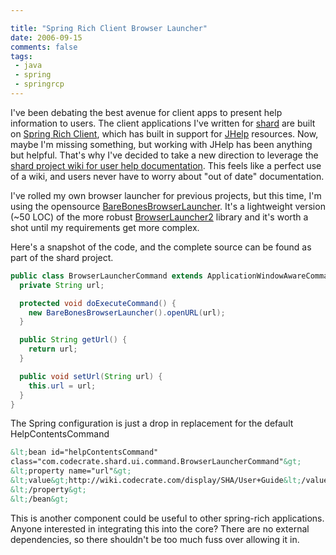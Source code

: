 ```yaml
---

title: "Spring Rich Client Browser Launcher"
date: 2006-09-15
comments: false
tags:
 - java
 - spring
 - springrcp
---
```


I've been debating the best avenue for client apps to present help information to users. The client applications I've written for [shard](http://shard.codecrate.com) are built on [Spring Rich Client](http://spring-rich-c.sf.net), which has built in support for [JHelp](http://java.sun.com/products/javahelp/) resources. Now, maybe I'm missing something, but working with JHelp has been anything but helpful. That's why I've decided to take a new direction to leverage the [shard project wiki for user help documentation](http://wiki.codecrate.com/display/SHA/User+Guide). This feels like a perfect use of a wiki, and users never have to worry about "out of date" documentation.



I've rolled my own browser launcher for previous projects, but this time, I'm using the opensource [BareBonesBrowserLauncher](http://www.centerkey.com/java/browser/). It's a lightweight version (~50 LOC) of the more robust [BrowserLauncher2](http://browserlaunch2.sourceforge.net/) library and it's worth a shot until my requirements get more complex.




Here's a snapshot of the code, and the complete source can be found as part of the shard project.


```java
public class BrowserLauncherCommand extends ApplicationWindowAwareCommand {
  private String url;

  protected void doExecuteCommand() {
    new BareBonesBrowserLauncher().openURL(url);
  }

  public String getUrl() {
    return url;
  }

  public void setUrl(String url) {
    this.url = url;
  }
}

```
The Spring configuration is just a drop in replacement for the default HelpContentsCommand

```xml
&lt;bean id="helpContentsCommand"
class="com.codecrate.shard.ui.command.BrowserLauncherCommand"&gt;
&lt;property name="url"&gt;
&lt;value&gt;http://wiki.codecrate.com/display/SHA/User+Guide&lt;/value&gt;
&lt;/property&gt;
&lt;/bean&gt;
```

This is another component could be useful to other spring-rich applications. Anyone interested in integrating this into the core? There are no external dependencies, so there shouldn't be too much fuss over allowing it in.
